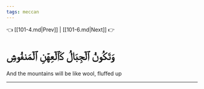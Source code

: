 ```yaml
---
tags: meccan
---
```


👈 [[101-4.md|Prev]] | [[101-6.md|Next]] 👉

# وَتَكُونُ ٱلۡجِبَالُ كَٱلۡعِهۡنِ ٱلۡمَنفُوشِ

And the mountains will be like wool, fluffed up

---

